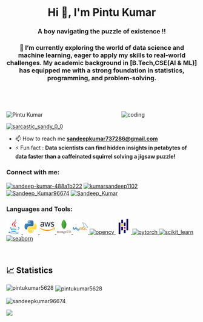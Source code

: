 <h1 align="center">Hi 👋, I'm Pintu Kumar</h1>
<h3 align="center">A boy navigating the puzzle of existence !!</h3>
<h3 align="center">🔭 I’m currently exploring the world of data science and machine learning, eager to apply my skills to real-world challenges. My academic background in [B.Tech,CSE(AI & ML)] has equipped me with a strong foundation in statistics, programming, and problem-solving.</h3><br>
<p>&nbsp;</p>

<p>
  <img align="right" alt="coding" width="200" src="https://media.giphy.com/media/LaVp0AyqR5bGsC5Cbm/giphy.gif">
</p>
<p align="left"> <img src="https://komarev.com/ghpvc/?username=pintukumar5628&label=Visitors&color=5cc0ff&style=plastic" alt="Pintu Kumar" /> </p>
<p align="left"> <a href="https://www.instagram.com/sarcastic_sandy_0_0" target="blank"><img src="https://img.shields.io/badge/Follow-%40sarcastic_sandy_0_0-%23E4405F?style=for-the-badge&logo=instagram" alt="sarcastic_sandy_0_0" /></a> </p>

-  📫 How to reach me **sandeepkumar737286@gmail.com**
- ⚡ Fun fact : **Data scientists can find hidden insights in petabytes of data faster than a caffeinated squirrel solving a jigsaw puzzle!**
<h3 align="left">Connect with me:</h3>
<p align="left">
<a href="https://www.linkedin.com/in/sandeep-kumar-488a1b222/" target="blank"><img align="center" src="https://raw.githubusercontent.com/rahuldkjain/github-profile-readme-generator/master/src/images/icons/Social/linked-in-alt.svg" alt="sandeep-kumar-488a1b222" height="30" width="40" /></a>
<a href="https://www.hackerrank.com/kumarsandeep1102?hr_r=1" target="blank"><img align="center" src="https://tse2.mm.bing.net/th?id=OIP.SP5AjgaqCwsd1UVtScTD5gHaHa&pid=Api&P=0&h=180" alt="kumarsandeep1102" height="30" width="40" /></a>
<a href="https://leetcode.com/Sandeep_Kumar96674/" target="blank"><img align="center" src="https://tse4.mm.bing.net/th?id=OIP.DENauUixUf2DS-VfgKCXlAHaD2&pid=Api&P=0&h=180" alt="Sandeep_Kumar96674" height="30" width="40" /></a>
<a href="https://www.codingninjas.com/studio/profile/2cb29e1f-7667-49cc-ac64-4a7467107dc6" target="blank"><img align="center" src="https://tse1.mm.bing.net/th?id=OIP.YGMKfBEvia_lF6TyOdbQfwHaHa&pid=Api&P=0&h=180" alt="Sandeep_Kumar" height="30" width="40" /></a>
</p>

<h3 align="left">Languages and Tools:</h3>
<p align="left">
<a href="https://www.java.com" target="_blank" rel="noreferrer"> <img src="https://raw.githubusercontent.com/devicons/devicon/master/icons/java/java-original.svg" alt="java" width="40" height="40"/> </a> <a href="https://www.python.org" target="_blank" rel="noreferrer"> <img src="https://raw.githubusercontent.com/devicons/devicon/master/icons/python/python-original.svg" alt="python" width="40" height="40"/> </a>
<a href="https://aws.amazon.com" target="_blank" rel="noreferrer"> <img src="https://raw.githubusercontent.com/devicons/devicon/master/icons/amazonwebservices/amazonwebservices-original-wordmark.svg" alt="aws" width="40" height="40"/> </a>
<a href="https://www.mongodb.com/" target="_blank" rel="noreferrer"> <img src="https://raw.githubusercontent.com/devicons/devicon/master/icons/mongodb/mongodb-original-wordmark.svg" alt="mongodb" width="40" height="40"/> </a> <a href="https://www.mysql.com/" target="_blank" rel="noreferrer"> <img src="https://raw.githubusercontent.com/devicons/devicon/master/icons/mysql/mysql-original-wordmark.svg" alt="mysql" width="40" height="40"/> </a>
<a href="https://opencv.org/" target="_blank" rel="noreferrer"> <img src="https://www.vectorlogo.zone/logos/opencv/opencv-icon.svg" alt="opencv" width="40" height="40"/> </a> <a href="https://pandas.pydata.org/" target="_blank" rel="noreferrer"> <img src="https://raw.githubusercontent.com/devicons/devicon/2ae2a900d2f041da66e950e4d48052658d850630/icons/pandas/pandas-original.svg" alt="pandas" width="40" height="40"/> 
</a> <a href="https://pytorch.org/" target="_blank" rel="noreferrer"> <img src="https://www.vectorlogo.zone/logos/pytorch/pytorch-icon.svg" alt="pytorch" width="40" height="40"/> </a> <a href="https://scikit-learn.org/" target="_blank" rel="noreferrer"> <img src="https://upload.wikimedia.org/wikipedia/commons/0/05/Scikit_learn_logo_small.svg" alt="scikit_learn" width="40" height="40"/> </a> <a href="https://seaborn.pydata.org/" target="_blank" rel="noreferrer"> <img src="https://seaborn.pydata.org/_images/logo-mark-lightbg.svg" alt="seaborn" width="40" height="40"/> </a> 
</p>

<p>&nbsp;</p>

## 📈 Statistics
<p><img align="left" src="https://github-readme-stats.vercel.app/api/top-langs?username=pintukumar5628&show_icons=true&locale=en&layout=compact" alt="pintukumar5628" /></p>

<p>&nbsp;<img align="center" src="https://github-readme-stats.vercel.app/api?username=pintukumar5628&show_icons=true&locale=en" alt="pintukumar5628" /></p>

<p><img align="center" src="https://github-readme-streak-stats.herokuapp.com/?user=pintukumar5628&" alt="sandeepkumar96674" /></p>
</p>

![](https://github-profile-trophy.vercel.app/?username=pintukumar5628&theme=radical&no-frame=false&no-bg=true&margin-w=4)
